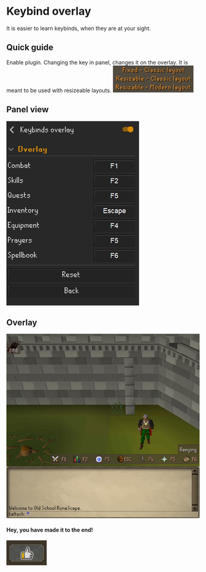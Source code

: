 # Keybind overlay
It is easier to learn keybinds, when they are at your sight.

## Quick guide

Enable plugin.
Changing the key in panel, changes it on the overlay.
It is meant to be used with resizeable layouts.
![Image of available layouts](/readme_images/01.jpg)
## Panel view

![Image of the panel](/readme_images/02.jpg)

## Overlay

![Image of the overlay](/readme_images/03.jpg)


#### Hey, you have made it to the end!
![Image of thumbs up](/readme_images/04.jpg)


